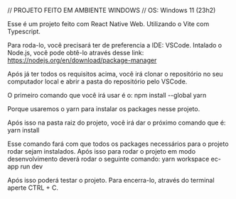 // PROJETO FEITO EM AMBIENTE WINDOWS // 
OS: Windows 11 (23h2)

Esse é um projeto feito com React Native Web.
Utilizando o Vite com Typescript.

Para roda-lo, você precisará ter de preferencia a IDE: VSCode.
Intalado o Node.js, você pode obtê-lo através desse link:
https://nodejs.org/en/download/package-manager

Após já ter todos os requisitos acima, você irá clonar o repositório no seu computador local e abrir a pasta do repositório pelo VSCode.

O primeiro comando que você irá usar é o:
npm install --global yarn

Porque usaremos o yarn para instalar os packages nesse projeto.

Após isso na pasta raiz do projeto, você irá dar o próximo comando que é:
yarn install

Esse comando fará com que todos os packages necessários para o projeto rodar sejam instalados.
Após isso para rodar o projeto em modo desenvolvimento deverá rodar o seguinte comando:
yarn workspace ec-app run dev

Após isso poderá testar o projeto. 
Para encerra-lo, através do terminal aperte CTRL + C.
